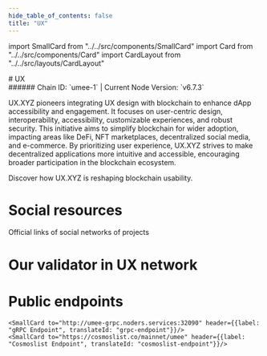 ```yaml
---
hide_table_of_contents: false
title: "UX"
---
```


import SmallCard from "../../src/components/SmallCard"
import Card from "../../src/components/Card"
import CardLayout from "../../src/layouts/CardLayout"

<div class="h1-with-icon icon-umee">
# UX
</div>
###### Chain ID: `umee-1` | Current Node Version: `v6.7.3`


UX.XYZ pioneers integrating UX design with blockchain to enhance dApp accessibility and engagement. It focuses on user-centric design, interoperability, accessibility, customizable experiences, and robust security. This initiative aims to simplify blockchain for wider adoption, impacting areas like DeFi, NFT marketplaces, decentralized social media, and e-commerce. By prioritizing user experience, UX.XYZ strives to make decentralized applications more intuitive and accessible, encouraging broader participation in the blockchain ecosystem.

Discover how UX.XYZ is reshaping blockchain usability.

# Social resources
Official links of social networks of projects

<CardLayout autoFitEnabled={false}>
    <SmallCard to="https://www.ux.xyz/" header={{label: "Website", translateId: "social-telegram"}} iconPath="img/website-icon.svg"/>
    <SmallCard to="https://github.com/umee-network" header={{label: "GitHub", translateId: "social-telegram"}} iconPath="img/github-icon.svg"/>
    <SmallCard to="https://discord.com/invite/uxchain" header={{label: "Discord", translateId: "social-telegram"}} iconPath="img/discord-icon.svg"/>
    <SmallCard to="https://x.com/ux_xyz" header={{label: "X", translateId: "social-telegram"}} iconPath="img/x-icon.svg"/>
    <SmallCard to="https://t.me/uxuxchain" header={{label: "Telegram", translateId: "social-telegram"}} iconPath="img/telegram-icon.svg"/>
</CardLayout>

# Our validator in UX network

<CardLayout autoFitEnabled={true}>
    <Card
        to="https://ux.explorers.guru/validator/umeevaloper1wwl9f8wcc0am9wruvmx4hjzdv7ewfcex0lz9vp"
        header={{
            label: "[NODERS]TEAM",
            translateId: "development-setup",
        }}
        body={{
            label: "Trusted blockchain validator",
        }}
        iconPath="img/kotlin-icon.svg"
    />
</CardLayout>

# Public endpoints 

<CardLayout autoFitEnabled={true}>
    <SmallCard to="https://umee-rpc.noders.services" header={{label: "RPC Endpoint", translateId: "rpc-endpoint"}}/>
    <SmallCard to="https://umee-api.noders.services" header={{label: "API Endpoint", translateId: "api-endpoint"}}/>
    
    <SmallCard to="http://umee-grpc.noders.services:32090" header={{label: "gRPC Endpoint", translateId: "grpc-endpoint"}}/>
    <SmallCard to="https://cosmoslist.co/mainnet/umee" header={{label: "Cosmoslist Endpoint", translateId: "cosmoslist-endpoint"}}/>
</CardLayout>



